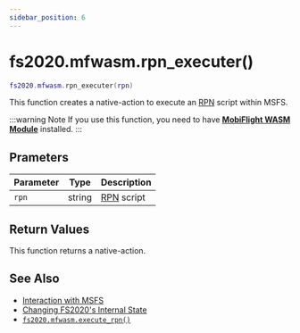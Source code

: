 ```yaml
---
sidebar_position: 6
---
```


# fs2020.mfwasm.rpn_executer()
```lua
fs2020.mfwasm.rpn_executer(rpn)
```
This function creates a native-action to execute an [RPN](https://docs.flightsimulator.com/html/Additional_Information/Reverse_Polish_Notation.htm) script within MSFS.

:::warning Note
If you use this function, you need to have [**MobiFlight WASM Module**](https://github.com/MobiFlight/MobiFlight-WASM-Module) installed.
:::

## Prameters
|Parameter|Type|Description|
|-|-|-|
|`rpn`|string|[RPN](https://docs.flightsimulator.com/html/Additional_Information/Reverse_Polish_Notation.htm) script|


## Return Values
This function returns a native-action.

## See Also
- [Interaction with MSFS](/guide/msfs)
- [Changing FS2020's Internal State](/guide/msfs#changing-fs2020s-internal-state)
- [`fs2020.mfwasm.execute_rpn()`](/libs/fs2020/fs2020_mfwasm_execute_rpn)
